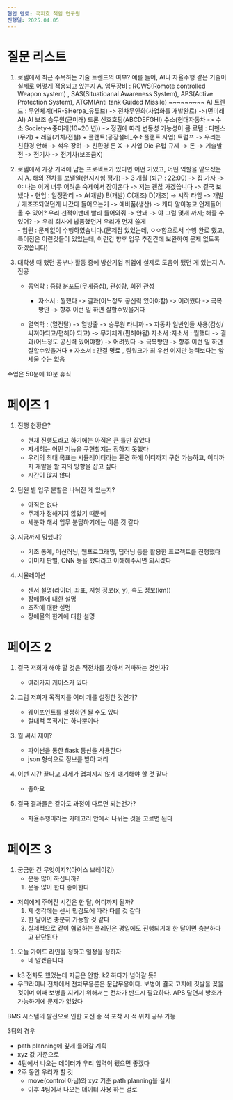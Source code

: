 ```yaml
---
현업 멘토: 국지호 책임 연구원
진행일: 2025.04.05
---
```

# 질문 리스트

1. 로템에서 최근 주목하는 기술 트렌드의 여부? 예를 들어, AI나 자율주행 같은 기술이 실제로 어떻게 적용되고 있는지
		A. 임무장비 : RCWS(Romote controlled Weapon system) , SAS(Situatioanal Awareness System), APS(Active Protection System), ATGM(Anti tank Guided Missile) ~~~~~~~~~ 
		AI 트렌드 : 무인체계(HR-SHerpa_유튜브) -> 전차무인화(사업화를 개발완료) ->(먼미래 AI)
		AI 보조 승무원(근미래)
			드론 신호호핑(ABCDEFGHI)
		수소(현대자동차 -> 수소 Society->중미래(10~20 년)) -> 정권에 따라 변동성 가능성이 큼
			로템 : 디펜스(무기) + 레일(기차/전철) + 플랜트(공장설비_수소플랜트 사업)
			트럼프 -> 우리는 친환경 안해 -> 석유 장려 -> 친환경 돈 X -> 사업 Die
			유럽 규제 -> 돈 -> 기술발전 -> 전기차 -> 전기차(보조금X)
	 
2. 로템에서 가장 기억에 남는 프로젝트가 있다면 어떤 거였고, 어떤 역할을 맡으셨는지
	A. 해외 전차를 보낼일(현지시험 평가) -> 3 개월 (퇴근 : 22:00) -> 집 가자 -> 야 나는 이거 너무 어려운 숙제여서 잠이온다 -> 저는 괜찮 가겠씁니다 -> 결국 보냈다 
		- 현업 : 일정관리 -> A(개발) B(개발) C(개조) D(개조) -> 시작 타임 -> 개발 / 개조조되었던게 나갔다 들어오는거 -> 예비품(생산) -> 캐파 알아놓고 언제들어올 수 있어? 우리 선적이땐데 빨리 들어와줘 -> 안돼 -> 야 그럼 몇개 까지; 해줄 수 있어? -> 우리 회사에 납품했던거 우리가 먼저 쓸게  
		- 임원 : 문제없이 수행하였습니다.(문제점 있었는데, ㅇㅇ함으로서 수행 완료 했고, 특이점은 이런것들이 있었는데, 이런건 향후 업무 추진간에 보완하여 문제 없도록 하겠씁니다)
		
3. 대학생 때 했던 공부나 활동 중에 방산기업 취업에 실제로 도움이 됐던 게 있는지
	A. 전공
	- 동역학 : 중량 분포도(무게중심), 관성량, 회전 관성 
		- 자소서 : 뭘했다 -> 결과(어느정도 공신력 있어야함) -> 어려웠다 -> 극복방안 -> 향후 이런 일 하면 잘할수있을거다 
		
	 - 열역학 : (열전달) -> 열방출 -> 승무원 타니까 -> 자동차 일반인들 사용(감성/싸져야되고/편해야 되고) -> 무기체계(편해야됨) 
			자소서 :자소서 : 뭘했다 -> 결과(어느정도 공신력 있어야함) -> 어려웠다 -> 극복방안 -> 향후 이런 일 하면 잘할수있을거다 
			※ 자소서 : 간결 명료 , 팀워크가 최 우선 이지만 능력보다는 앞세울 수는 없음

수업은 50분에 10분 휴식


# 페이즈 1

1. 진행 현황은?
	- 현재 진행도라고 하기에는 아직은 큰 틀만 잡았다
	- 자세히는 어떤 기능을 구현할지는 정하지 못했다
	- 우리의 최대 목표는 시뮬레이터라는 환경 하에 어디까지 구현 가능하고, 어디까지 개발을 할 지의 방향을 잡고 싶다
	- 시간이 많지 않다

2. 팀원 별 업무 분할은 나눠진 게 있는지?
	- 아직은 없다
	- 주제가 정해지지 않았기 때문에
	- 세분화 해서 업무 분담하기에는 이른 것 같다

3. 지금까지 뭐했냐?
	- 기초 통계, 머신러닝, 웹프로그래밍, 딥러닝 등을 활용한 프로젝트를 진행했다
	- 이미지 판별, CNN 등을 했다라고 이해해주시면 되시겠다

4. 시뮬레이션
	- 센서 설명(라이더, 좌표, 지형 정보(x, y), 속도 정보(km))
	- 장애물에 대한 설명
	- 조작에 대한 설명
	- 장애물의 한계에 대한 설명

# 페이즈 2

1. 결국 저희가 해야 할 것은 적전차를 찾아서 격파하는 것인가?
	- 여러가지 케이스가 있다

2. 그럼 저희가 목적지를 여러 개를 설정한 것인가?
	- 웨이포인트를 설정하면 될 수도 있다
	- 절대적 목적지는 하나뿐이다

3. 뭘 써서 제어?
	- 파이썬을 통한 flask 통신을 사용한다
	- json 형식으로 정보를 받아 처리

4. 이번 시간 끝나고 과제가 겹쳐지지 않게 얘기해야 할 것 같다
	- 좋아요

5. 결국 결과물은 같아도 과정이 다르면 되는건가?
	- 자율주행이라는 카테고리 안에서 나뉘는 것을 고르면 된다

# 페이즈 3

1. 궁금한 건 무엇이지?(아이스 브레이킹)
	- 운동 많이 하십니까?
	1. 운동 많이 한다 좋아한다

- 저희에게 주어진 시간은 한 달, 어디까지 될까?
	1. 제 생각에는 센서 민감도에 따라 다를 것 같다
	2. 한 달이면 충분히 가능할 것 같다
	3. 실제적으로 같이 협업하는 플레인은 평일에도 진행되기에 한 달이면 충분하다고 판단된다

1. 오늘 가이드 라인을 정하고 일정을 정하자
	- 네 알겠습니다


- k3 전차도 했었는데 지금은 안함. k2 하다가 넘어갈 듯?
- 우크라이나 전차에서 전차무용론은 문답무용이다. 보병이 결국 고지에 깃발을 꽂을 것이며 이때 보병을 지키기 위해서는 전차가 반드시 필요하다. APS 달면서 방호가 가능하기에 문제가 없었다

BMS 시스템의 발전으로 인한 교전 중 적 포착 시 적 위치 공유 가능 

3팀의 경우
- path planning에 깊게 들어갈 계획
- xyz 값 기준으로
- 4팀에서 나오는 데이터가 우리 입력이 됐으면 좋겠다
- 2주 동안 우리가 할 것
	- move(control 아님)와 xyz 기준 path planning을 실시
	- 이후 4팀에서 나오는 데이터 사용 하는 걸로



